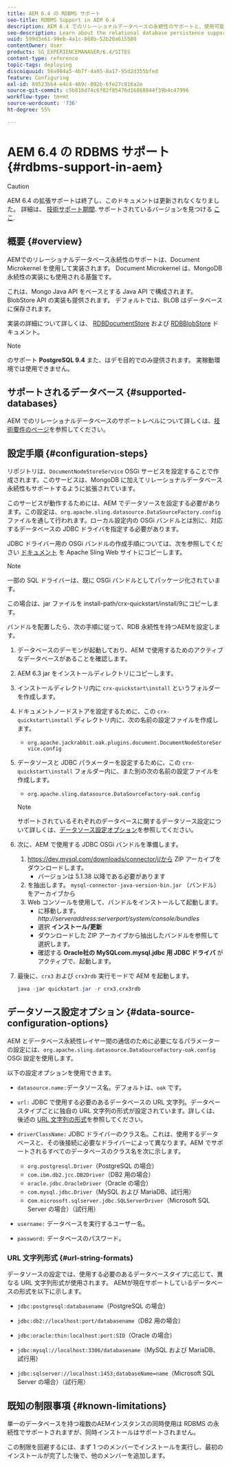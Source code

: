 ```yaml
---
title: AEM 6.4 の RDBMS サポート
seo-title: RDBMS Support in AEM 6.4
description: AEM 6.4 でのリレーショナルデータベースの永続性のサポートと、使用可能な設定オプションについて説明します。
seo-description: Learn about the relational database persistence support in AEM 6.4 and the available configuration options.
uuid: 599d3e61-99eb-4a1c-868b-52b20a615500
contentOwner: User
products: SG_EXPERIENCEMANAGER/6.4/SITES
content-type: reference
topic-tags: deploying
discoiquuid: 56a984a5-4b7f-4a95-8a17-95d2d355bfed
feature: Configuring
exl-id: 89523bb4-e4c4-469c-802b-6fe27c816a2e
source-git-commit: c5b816d74c6f02f85476d16868844f39b4c47996
workflow-type: tm+mt
source-wordcount: '736'
ht-degree: 55%

---
```


# AEM 6.4 の RDBMS サポート{#rdbms-support-in-aem}

>[!CAUTION]
>
>AEM 6.4 の拡張サポートは終了し、このドキュメントは更新されなくなりました。 詳細は、 [技術サポート期間](https://helpx.adobe.com/jp/support/programs/eol-matrix.html). サポートされているバージョンを見つける [ここ](https://experienceleague.adobe.com/docs/?lang=ja).

## 概要 {#overview}

AEMでのリレーショナルデータベース永続性のサポートは、Document Microkernel を使用して実装されます。 Document Microkernel は、MongoDB 永続性の実装にも使用される基盤です。

これは、Mongo Java API をベースとする Java API で構成されます。 BlobStore API の実装も提供されます。 デフォルトでは、BLOB はデータベースに保存されます。

実装の詳細について詳しくは、 [RDBDocumentStore](https://jackrabbit.apache.org/oak/docs/apidocs/org/apache/jackrabbit/oak/plugins/document/rdb/RDBDocumentStore.html) および [RDBBlobStore](https://jackrabbit.apache.org/oak/docs/apidocs/org/apache/jackrabbit/oak/plugins/document/rdb/RDBBlobStore.html) ドキュメント。

>[!NOTE]
>
>のサポート **PostgreSQL 9.4** また、はデモ目的でのみ提供されます。 実稼動環境では使用できません。

## サポートされるデータベース {#supported-databases}

AEM でのリレーショナルデータベースのサポートレベルについて詳しくは、[技術要件のページ](/help/sites-deploying/technical-requirements.md)を参照してください。

## 設定手順 {#configuration-steps}

リポジトリは、`DocumentNodeStoreService` OSGi サービスを設定することで作成されます。このサービスは、MongoDB に加えてリレーショナルデータベース永続性もサポートするように拡張されています。

このサービスが動作するためには、AEM でデータソースを設定する必要があります。この設定は、`org.apache.sling.datasource.DataSourceFactory.config` ファイルを通して行われます。ローカル設定内の OSGi バンドルとは別に、対応するデータベースの JDBC ドライバを指定する必要があります。

JDBC ドライバー用の OSGi バンドルの作成手順については、次を参照してください [ドキュメント](https://wiki.eclipse.org/Create_and_Export_MySQL_JDBC_driver_bundle) を Apache Sling Web サイトにコピーします。

>[!NOTE]
>
>一部の SQL ドライバーは、既に OSGi バンドルとしてパッケージ化されています。
>
>この場合は、jar ファイルを install-path/crx-quickstart/install/9にコピーします。

バンドルを配置したら、次の手順に従って、RDB 永続性を持つAEMを設定します。

1. データベースのデーモンが起動しており、AEM で使用するためのアクティブなデータベースがあることを確認します。
1. AEM 6.3 jar をインストールディレクトリにコピーします。
1. インストールディレクトリ内に `crx-quickstart\install` というフォルダーを作成します。
1. ドキュメントノードストアを設定するために、この `crx-quickstart\install` ディレクトリ内に、次の名前の設定ファイルを作成します。

   * `org.apache.jackrabbit.oak.plugins.document.DocumentNodeStoreService.config`

1. データソースと JDBC パラメーターを設定するために、この `crx-quickstart\install` フォルダー内に、また別の次の名前の設定ファイルを作成します。

   * `org.apache.sling.datasource.DataSourceFactory-oak.config`
   >[!NOTE]
   >
   >サポートされているそれぞれのデータベースに関するデータソース設定について詳しくは、[データソース設定オプション](/help/sites-deploying/rdbms-support-in-aem.md#data-source-configuration-options)を参照してください。

1. 次に、AEM で使用する JDBC OSGi バンドルを準備します。

   1. https://dev.mysql.com/downloads/connector/j/から ZIP アーカイブをダウンロードします。
      * バージョンは 5.1.38 以降である必要があります
   1. を抽出します。 `mysql-connector-java-version-bin.jar` （バンドル）をアーカイブから
   1. Web コンソールを使用して、バンドルをインストールして起動します。
      * に移動します。 *http://serveraddress:serverport/system/console/bundles*
      * 選択 **インストール/更新**
      * ダウンロードした ZIP アーカイブから抽出したバンドルを参照して選択します。
      * 確認する **Oracle社の MySQLcom.mysql.jdbc 用 JDBC ドライバ** がアクティブで、起動します。

1. 最後に、`crx3` および `crx3rdb` 実行モードで AEM を起動します。

   ```java
   java -jar quickstart.jar -r crx3,crx3rdb
   ```

## データソース設定オプション {#data-source-configuration-options}

AEM とデータベース永続性レイヤー間の通信のために必要になるパラメーターの設定には、`org.apache.sling.datasource.DataSourceFactory-oak.config` OSGi 設定を使用します。

以下の設定オプションを使用できます。

* `datasource.name:`データソース名。デフォルトは、`oak` です。

* `url:` JDBC で使用する必要のあるデータベースの URL 文字列。データベースタイプごとに独自の URL 文字列の形式が設定されています。詳しくは、後述の [URL 文字列の形式](/help/sites-deploying/rdbms-support-in-aem.md#url-string-formats)を参照してください。

* `driverClassName:` JDBC ドライバーのクラス名。これは、使用するデータベースと、その後接続に必要なドライバーによって異なります。AEM でサポートされるすべてのデータベースのクラス名を次に示します。

   * `org.postgresql.Driver`（PostgreSQL の場合）
   * `com.ibm.db2.jcc.DB2Driver`（DB2 用の場合）
   * `oracle.jdbc.OracleDriver`（Oracle の場合）
   * `com.mysql.jdbc.Driver`（MySQL および MariaDB、試行用）
   * c`om.microsoft.sqlserver.jdbc.SQLServerDriver`（Microsoft SQL Server の場合）（試行用）

* `username:` データベースを実行するユーザー名。

* `password:` データベースのパスワード。

### URL 文字列形式 {#url-string-formats}

データソースの設定では、使用する必要のあるデータベースタイプに応じて、異なる URL 文字列形式が使用されます。 AEMが現在サポートしているデータベースの形式を以下に示します。

* `jdbc:postgresql:databasename`（PostgreSQL の場合）

* `jdbc:db2://localhost:port/databasename`（DB2 用の場合）
* `jdbc:oracle:thin:localhost:port:SID`（Oracle の場合）
* `jdbc:mysql://localhost:3306/databasename`（MySQL および MariaDB、試行用）

*  `jdbc:sqlserver://localhost:1453;databaseName=name`（Microsoft SQL Server の場合）（試行用）

## 既知の制限事項 {#known-limitations}

単一のデータベースを持つ複数のAEMインスタンスの同時使用は RDBMS の永続性でサポートされますが、同時インストールはサポートされません。

この制限を回避するには、まず 1 つのメンバーでインストールを実行し、最初のインストールが完了した後で、他のメンバーを追加します。
